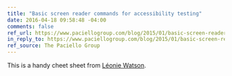 ```yaml
---
title: "Basic screen reader commands for accessibility testing"
date: 2016-04-18 09:58:48 -04:00
comments: false
ref_url: https://www.paciellogroup.com/blog/2015/01/basic-screen-reader-commands-for-accessibility-testing/
in_reply_to: https://www.paciellogroup.com/blog/2015/01/basic-screen-reader-commands-for-accessibility-testing/
ref_source: The Paciello Group
---
```


This is a handy cheet sheet from [Léonie Watson](http://tink.uk).